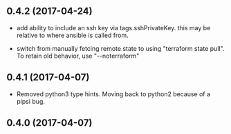 0.4.2 (2017-04-24)
------------------

- add ability to include an ssh key via tags.sshPrivateKey. this may be relative to where ansible is called from.

- switch from manually fetcing remote state to using "terraform state pull". To retain old behavior, use "--noterraform"


0.4.1 (2017-04-07)
------------------

- Removed python3 type hints. Moving back to python2 because of a pipsi
    bug.


0.4.0 (2017-04-07)
------------------
